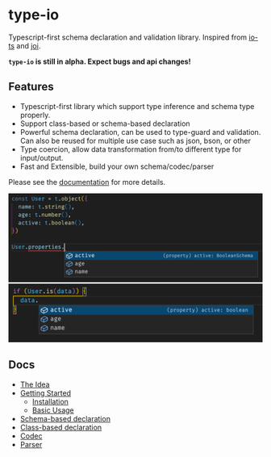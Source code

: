 # type-io

Typescript-first schema declaration and validation library. Inspired from [io-ts](https://www.npmjs.com/package/io-ts) and [joi](https://www.npmjs.com/package/joi).

**`type-io` is still in alpha. Expect bugs and api changes!**

## Features

- Typescript-first library which support type inference and schema type properly.
- Support class-based or schema-based declaration
- Powerful schema declaration, can be used to type-guard and validation. Can also be reused for multiple use case such as json, bson, or other
- Type coercion, allow data transformation from/to different type for input/output.
- Fast and Extensible, build your own schema/codec/parser

Please see the [documentation](#docs) for more details.

![inference](images/ts-object.png)
![inference](images/ts-type-guard.png)

## Docs

- [The Idea](docs/pages/01-the-idea.md)
- [Getting Started](docs/pages/02-getting-started.md)
  - [Installation](docs/pages/02-getting-started.md#installation)
  - [Basic Usage](docs/pages/02-getting-started.md#basic-usage)
- [Schema-based declaration](docs/pages/03-schema.md)
- [Class-based declaration](docs/pages/04-class.md)
- [Codec](docs/pages/05-codec.md)
- [Parser](docs/pages/06-parser.md)
